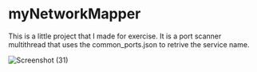 # myNetworkMapper

This is a little project that I made for exercise.
It is a port scanner multithread that uses the common_ports.json to retrive the service name.

![Screenshot (31)](https://github.com/Ricc4rdo0107/myNetworkMapper/assets/63201347/880ee93a-4e42-4640-8b4f-f3bcecb49e71)
